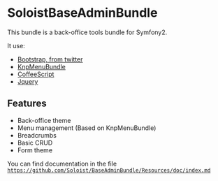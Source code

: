 SoloistBaseAdminBundle
======================

This bundle is a back-office tools bundle for Symfony2.

It use:
 * [Bootstrap, from twitter](http://twitter.github.com/bootstrap/)
 * [KnpMenuBundle](https://github.com/KnpLabs/KnpMenuBundle)
 * [CoffeeScript](http://coffeescript.org/)
 * [Jquery](http://jquery.com/)

Features
--------

 * Back-office theme
 * Menu management (Based on KnpMenuBundle)
 * Breadcrumbs
 * Basic CRUD
 * Form theme

You can find documentation in the file [`https://github.com/Soloist/BaseAdminBundle/Resources/doc/index.md`](Resources/doc/index.md)
